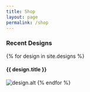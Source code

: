 ```yaml
---
title: Shop
layout: page
permalink: /shop
---
```


### Recent Designs
{% for design in site.designs %}
#### {{ design.title }}
![design.alt](design.image)
{% endfor %}